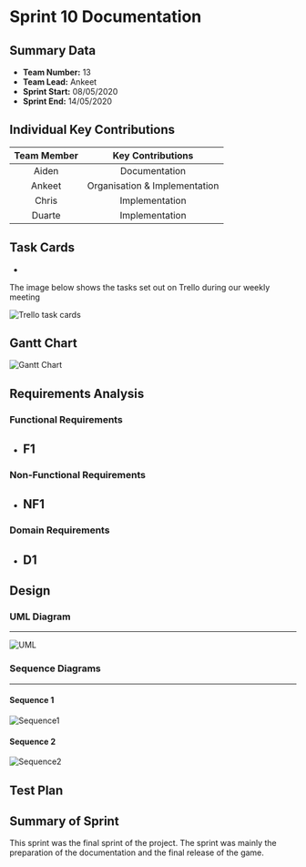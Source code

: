# Sprint 10 Documentation

## Summary Data

- **Team Number:** 13
- **Team Lead:** Ankeet
- **Sprint Start:** 08/05/2020
- **Sprint End:** 14/05/2020

## Individual Key Contributions

| Team Member | Key Contributions |
| :---------: | :---------------: |
|    Aiden    |  Documentation    |
|   Ankeet    |  Organisation & Implementation   |
|    Chris    |  Implementation   |
|   Duarte    |  Implementation   |

## Task Cards

- 

The image below shows the tasks set out on Trello during our weekly meeting

![Trello task cards]()

## Gantt Chart

![Gantt Chart]()

## Requirements Analysis

### Functional Requirements

- F1
  - 

### Non-Functional Requirements

- NF1
  - 

### Domain Requirements

- D1
  - 

## Design

### UML Diagram
___

![UML]()

### Sequence Diagrams
___

#### Sequence 1

![Sequence1]()

#### Sequence 2

![Sequence2]()

## Test Plan



## Summary of Sprint

This sprint was the final sprint of the project. The sprint was mainly the preparation of the documentation and the final release of the game.